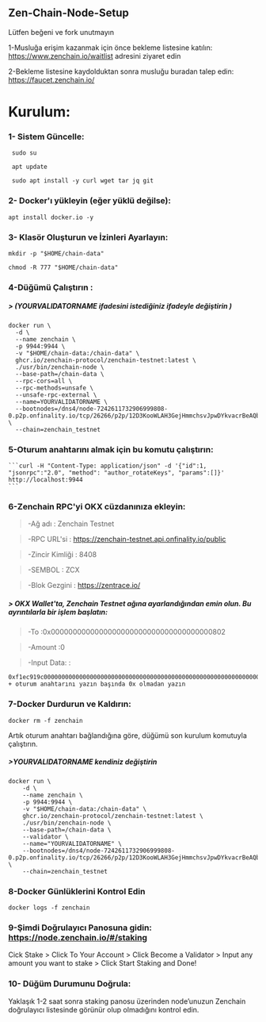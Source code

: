 ## Zen-Chain-Node-Setup

Lütfen beğeni ve fork unutmayın


1-Musluğa erişim kazanmak için önce bekleme listesine katılın: 
https://www.zenchain.io/waitlist adresini ziyaret edin

2-Bekleme listesine kaydolduktan sonra musluğu buradan talep edin: 
https://faucet.zenchain.io/

# Kurulum:
### 1- Sistem Güncelle:

  ``` sudo su```

  ``` apt update```

  ``` sudo apt install -y curl wget tar jq git```

 ### 2- Docker'ı yükleyin (eğer yüklü değilse):

  ```apt install docker.io -y```

###  3- Klasör Oluşturun ve İzinleri Ayarlayın:

  ```mkdir -p "$HOME/chain-data"```
  
  ```chmod -R 777 "$HOME/chain-data"```

###  4-Düğümü Çalıştırın : 

##### > (YOURVALIDATORNAME ifadesini istediğiniz ifadeyle değiştirin )

  ```
docker run \
    -d \
    --name zenchain \
    -p 9944:9944 \
    -v "$HOME/chain-data:/chain-data" \
    ghcr.io/zenchain-protocol/zenchain-testnet:latest \
    ./usr/bin/zenchain-node \
    --base-path=/chain-data \
    --rpc-cors=all \
    --rpc-methods=unsafe \
    --unsafe-rpc-external \
    --name=YOURVALIDATORNAME \
    --bootnodes=/dns4/node-7242611732906999808-0.p2p.onfinality.io/tcp/26266/p2p/12D3KooWLAH3GejHmmchsvJpwDYkvacrBeAQbJrip5oZSymx5yrE \
    --chain=zenchain_testnet
```

 ###   5-Oturum anahtarını almak için bu komutu çalıştırın:

    ```curl -H "Content-Type: application/json" -d '{"id":1, "jsonrpc":"2.0", "method": "author_rotateKeys", "params":[]}' http://localhost:9944
    ```

   
    
  ###  6-Zenchain RPC'yi OKX cüzdanınıza ekleyin:
>-Ağ adı : Zenchain Testnet

>-RPC URL'si : https://zenchain-testnet.api.onfinality.io/public

>-Zincir Kimliği : 8408

>-SEMBOL : ZCX

>-Blok Gezgini : https://zentrace.io/

##### > OKX Wallet'ta, Zenchain Testnet ağına ayarlandığından emin olun. Bu ayrıntılarla bir işlem başlatın:

>-To :0x0000000000000000000000000000000000000802

>-Amount :0


>-Input Data: :

```
0xf1ec919c00000000000000000000000000000000000000000000000000000000000000200000000000000000000000000000000000000000000000000000000000000060 + oturum anahtarını yazın başında 0x olmadan yazın
```

### 7-Docker Durdurun ve Kaldırın:

```docker rm -f zenchain```

Artık oturum anahtarı bağlandığına göre, düğümü son kurulum komutuyla çalıştırın.

##### >YOURVALIDATORNAME kendiniz değiştirin 

```
docker run \
    -d \
    --name zenchain \
    -p 9944:9944 \
    -v "$HOME/chain-data:/chain-data" \
    ghcr.io/zenchain-protocol/zenchain-testnet:latest \
    ./usr/bin/zenchain-node \
    --base-path=/chain-data \
    --validator \
    --name="YOURVALIDATORNAME" \
    --bootnodes=/dns4/node-7242611732906999808-0.p2p.onfinality.io/tcp/26266/p2p/12D3KooWLAH3GejHmmchsvJpwDYkvacrBeAQbJrip5oZSymx5yrE \
    --chain=zenchain_testnet
```

### 8-Docker Günlüklerini Kontrol Edin 

```
docker logs -f zenchain
```

### 9-Şimdi Doğrulayıcı Panosuna gidin: https://node.zenchain.io/#/staking

Cick Stake > Click To Your Account > Click Become a Validator > Input any amount you want to stake > Click Start Staking and Done!


### 10- Düğüm Durumunu Doğrula:

Yaklaşık 1-2 saat sonra staking panosu üzerinden node’unuzun Zenchain doğrulayıcı listesinde görünür olup olmadığını kontrol edin.
